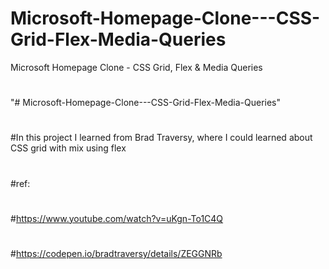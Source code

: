 # Microsoft-Homepage-Clone---CSS-Grid-Flex-Media-Queries
Microsoft Homepage Clone - CSS Grid, Flex &amp; Media Queries
#
"# Microsoft-Homepage-Clone---CSS-Grid-Flex-Media-Queries" 
#
#In this project I learned from Brad Traversy, where I could learned about CSS grid with mix using flex
#
#ref: 
#
#https://www.youtube.com/watch?v=uKgn-To1C4Q 
#
#https://codepen.io/bradtraversy/details/ZEGGNRb
